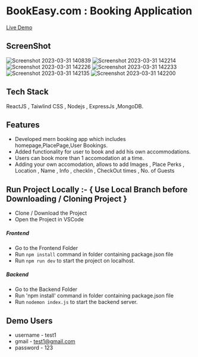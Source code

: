 # BookEasy.com : Booking Application  

[Live Demo](https://bookingapp-mern.vercel.app)

## ScreenShot
![Screenshot 2023-03-31 140839](https://user-images.githubusercontent.com/100838996/229088415-913eab70-43e5-45b3-9088-462caf592a50.png)
![Screenshot 2023-03-31 142214](https://user-images.githubusercontent.com/100838996/229091966-5cf10769-f72d-4822-8782-447c18a0e7ca.png)
![Screenshot 2023-03-31 142226](https://user-images.githubusercontent.com/100838996/229091973-58c83cd4-6b54-467a-80be-9c361dd2e218.png)
![Screenshot 2023-03-31 142233](https://user-images.githubusercontent.com/100838996/229091983-8624a9c1-dc91-4e2b-9093-9e051d878cec.png)
![Screenshot 2023-03-31 142135](https://user-images.githubusercontent.com/100838996/229091986-5fb0eeee-0e45-4354-b617-b77c009eeacd.png)
![Screenshot 2023-03-31 142200](https://user-images.githubusercontent.com/100838996/229091989-0747894d-804f-4322-b829-ede42764006b.png)


## Tech Stack 
ReactJS , Taiwlind CSS , Nodejs , ExpressJs ,MongoDB.

## Features 
- Developed mern booking app which includes homepage,PlacePage,User Bookings.
- Added functionality for user to book and add his own accommodations.
- Users can book more than 1 accomodation at a time.
- Adding your own accomodation, allows to add Images , Place Perks , Location , Name , Info , checkIn , CheckOut times , No. of Guests


## Run Project Locally :- { Use Local Branch before Downloading / Cloning Project }
- Clone / Download the Project 
- Open the Project in VSCode 

##### Frontend
- Go to the Frontend Folder
- Run `npm install` command in folder containing package.json file 
- Run `npm run dev` to start the project on localhost.

##### Backend 
- Go to the Backend Folder 
- Run 'npm install' command in folder containing package.json file
- Run `nodemon index.js` to start the backend server.

## Demo Users
  - username - test1
  - gmail - test1@gmail.com
  - password - 123
